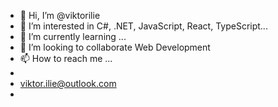 - 👋 Hi, I’m @viktorilie
- 👀 I’m interested in C#, .NET, JavaScript, React, TypeScript...
- 🌱 I’m currently learning ...
- 💞️ I’m looking to collaborate Web Development
- 📫 How to reach me ...
- 
- viktor.ilie@outlook.com
- 

